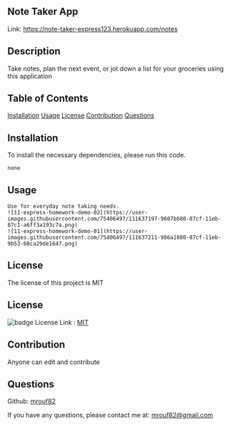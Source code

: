
  ## Note Taker App 
   Link: https://note-taker-express123.herokuapp.com/notes
  ## Description
  Take notes, plan the next event, or jot down a list for your groceries  using this application
  
  ## Table of Contents
  [Installation](#installation)
  [Usage](#usage)
  [License](#license)
  [Contribution](#contribution)
  [Questions](#questions)

  ## Installation
  
  To install the necessary dependencies, please run this code.
  ```
  none
  ```
  
  ## Usage
  ```
  Use for everyday note taking needs.
  ![11-express-homework-demo-02](https://user-images.githubusercontent.com/75406497/111637197-9607b680-87cf-11eb-87c1-a6ff3a193c7a.png)
![11-express-homework-demo-01](https://user-images.githubusercontent.com/75406497/111637211-986a1080-87cf-11eb-9b53-08ca29de1647.png)

  ```
  ## License
  
  The license of this project is MIT
  ## License  
   ![badge](https://img.shields.io/badge/license-MIT-blueviolet)
 License Link :  [MIT](https://opensource.org/licenses/MIT)
  

  ## Contribution 
  Anyone can edit and contribute
  ## Questions
   Github: [mrouf82](https://github.com/mrouf82)

  If you have any questions, please contact me at: mrouf82@gmail.com
  
